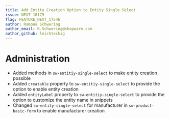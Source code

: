 ```yaml
---
title: Add Entity Creation Option to Entity Single Select
issue: NEXT-18179
flag: FEATURE_NEXT_17546
author: Ramona Schwering
author_email: R.Schwering@shopware.com
author_github: leichteckig
---
```

# Administration
* Added methods in `sw-entitiy-single-select` to make entity creation possible
* Added `creatable` property to `sw-entitiy-single-select` to provide the option to enable entity creation
* Added `entityLabel` property to `sw-entitiy-single-select` to provide the option to customize the entity name in snippets
* Changed `sw-entity-single-select` for manufacturer in `sw-product-basic-form` to enable manufacturer creation
